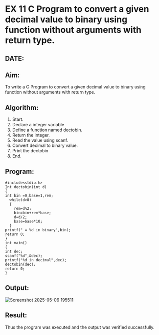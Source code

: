 # EX 11 C Program to convert a given decimal value to binary using function without arguments with return type.
## DATE:
## Aim:
To write a C Program to convert a given decimal value to binary using function without arguments with return type.

## Algorithm:
1. Start. 
2. Declare a integer variable 
3. Define a function named dectobin. 
4. Return the integer. 
5. Read the value using scanf. 
6. Convert decimal to binary value. 
7. Print the dectobin 
8. End.  

## Program:
```
#include<stdio.h> 
Int dectobin(int d)
{ 
int bin =0,base=1,rem; 
  while(d>0) 
  { 
    rem=d%2; 
    bin=bin+rem*base; 
    d=d/2; 
    base=base*10; 
  } 
printf(" = %d in binary",bin); 
return 0; 
} 
int main() 
{ 
int dec; 
scanf("%d",&dec); 
printf("%d in decimal",dec); 
dectobin(dec); 
return 0; 
} 
```

## Output:
![Screenshot 2025-05-06 195511](https://github.com/user-attachments/assets/08cbc1a3-6bed-43e3-be77-bba548a7257d)

## Result:
Thus the program was executed and the output was verified successfully.
